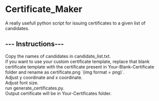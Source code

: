 # Certificate_Maker
<p>A really usefull python script for issuing certificates to a given list of candidates.</p>
<h2>--- Instructions---</h2>
<a>Copy the names of candidates in candidate_list.txt.</a><br>
<a>if you want to use your custom certificate template, replace that blank certificate template with the certificate present in Your-Blank-Certificate folder and rename as certificate.png `(img format = png)`.</a><br>
<a>Adjust y coordinate and x coordinate.</a><br>
<a>Adjust font size.</a><br>
<a>run generate_certificates.py.</a><br>
<a>Output certificate will be in Your-Certificates folder.</a><br>
